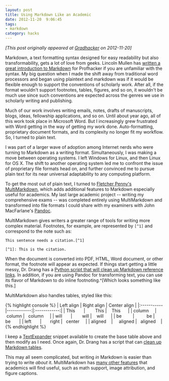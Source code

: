 ```yaml
---
layout: post
title: Using Markdown Like an Academic
date: 2012-11-20  9:06:45
tags:
- markdown
category: hacks
---
```

*[This post originally appeared at [Gradhacker](http://www.gradhacker.org/2012/11/20/using-markdown-like-an-academic/) on 2012-11-20]*

Markdown, a text formatting syntax designed for easy readability but also transformability, gets a lot of love from geeks. Lincoln Mullen has [written a great introduction to Markdown](http://chronicle.com/blogs/profhacker/markdown-the-syntax-you-probably-already-know/35295) for Profhacker if you are unfamiliar with the syntax. My big question when I made the shift away from traditional word processors and began using plaintext and markdown was if it would be flexible enough to support the conventions of scholarly work. After all, if the format wouldn't support footnotes, tables, figures, and so on, it wouldn't be much use since such conventions are expected across the genres we use in scholarly writing and publishing.

Much of our work involves writing emails, notes, drafts of manuscripts, blogs, ideas, fellowship applications, and so on. Until about year ago, all of this work took place in Microsoft Word. But I increasingly grew frustrated with Word getting in the way of getting my work done. Auto-formatting, proprietary document formats, and its complexity no longer fit my workflow. So, I turned to plain text.

I was part of a larger wave of adoption among Internet nerds who were turning to Markdown as a writing format. Simultaneously, I was making a move between operating systems. I left Windows for Linux, and then Linux for OS X. The shift to another operating system led me to confront the issue of proprietary file formats head on, and further convinced me to pursue plain text for its near universal adaptability to any computing platform.

To get the most out of plain text, I turned to [Fletcher Penny's MultiMarkdown](http://fletcherpenney.net/multimarkdown/), which adds additional features to Markdown especially useful for academics. My last large academic project -- writing my comprehensive exams -- was completed entirely using MultiMarkdown and transformed into file formats I could share with my examiners with John MacFarlane's [Pandoc](http://johnmacfarlane.net/pandoc/).

MultiMarkdown gives writers a greater range of tools for writing more complex material. Footnotes, for example, are represented by <code>[^1]</code> and correspond to the note such as:

<code>This sentence needs a citation.[^1]</code>

<code>[^1]: This is the citation.</code>

When the document is converted into PDF, HTML, Word document, or other format, the footnote will appear as expected. If things start getting a little messy, Dr. Drang has a [Python script that will clean up Markdown reference links](http://www.leancrew.com/all-this/2012/09/tidying-markdown-reference-links/). In addition, if you are using Pandoc for transforming text, you can use its flavor of Markdown to do inline footnoting.^[Which looks something like this.]

MultiMarkdown also handles tables, styled like this:

{% highlight console %}
| Left align | Right align | Center align |
|:-----------|------------:|:------------:|
| This       |        This |    This      |
| column     |      column |   column     |
| will       |        will |    will      |
| be         |          be |     be       |
| left       |       right |   center     |
| aligned    |     aligned |   aligned    |
{% endhighlight %}

I keep a [TextExpander](http://www.smilesoftware.com/TextExpander/index.html) snippet available to create the base table above and then modify as I need. Once again, Dr. Drang has a script that can [clean up Markdown tables](http://www.leancrew.com/all-this/2012/11/markdown-table-scripts-for-bbedit/).

This may all seem complicated, but writing *in* Markdown is easier than trying to write *about* it. MultiMarkdown has [many other features](http://fletcherpenney.net/multimarkdown/features/) that academics will find useful, such as math support, image attribution, and figure captions.
